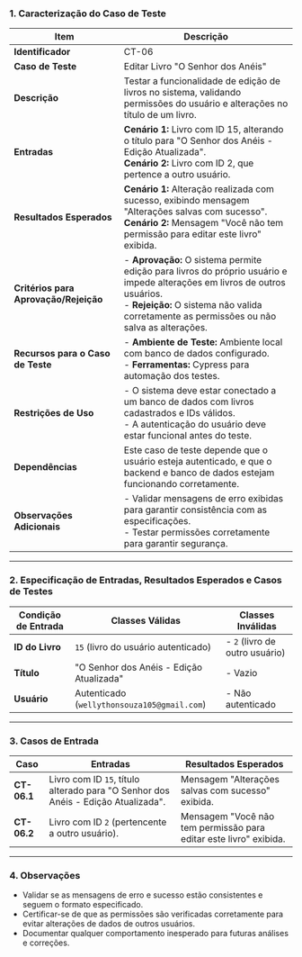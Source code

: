 ### **1. Caracterização do Caso de Teste**

| **Item**                      | **Descrição**                                                                                      |
|-------------------------------|----------------------------------------------------------------------------------------------------|
| **Identificador**             | CT-06                                                                                             |
| **Caso de Teste**             | Editar Livro "O Senhor dos Anéis"                                                                 |
| **Descrição**                 | Testar a funcionalidade de edição de livros no sistema, validando permissões do usuário e alterações no título de um livro. |
| **Entradas**                  | **Cenário 1:** Livro com ID 15, alterando o título para "O Senhor dos Anéis - Edição Atualizada". <br> **Cenário 2:** Livro com ID 2, que pertence a outro usuário. |
| **Resultados Esperados**      | **Cenário 1:** Alteração realizada com sucesso, exibindo mensagem "Alterações salvas com sucesso". <br> **Cenário 2:** Mensagem "Você não tem permissão para editar este livro" exibida. |
| **Critérios para Aprovação/Rejeição** | - **Aprovação:** O sistema permite edição para livros do próprio usuário e impede alterações em livros de outros usuários. <br> - **Rejeição:** O sistema não valida corretamente as permissões ou não salva as alterações. |
| **Recursos para o Caso de Teste** | - **Ambiente de Teste:** Ambiente local com banco de dados configurado. <br> - **Ferramentas:** Cypress para automação dos testes. |
| **Restrições de Uso**         | - O sistema deve estar conectado a um banco de dados com livros cadastrados e IDs válidos. <br> - A autenticação do usuário deve estar funcional antes do teste. |
| **Dependências**              | Este caso de teste depende que o usuário esteja autenticado, e que o backend e banco de dados estejam funcionando corretamente. |
| **Observações Adicionais**    | - Validar mensagens de erro exibidas para garantir consistência com as especificações. <br> - Testar permissões corretamente para garantir segurança. |

---

### **2. Especificação de Entradas, Resultados Esperados e Casos de Testes**

| **Condição de Entrada**       | **Classes Válidas**                          | **Classes Inválidas**                    |
|--------------------------------|---------------------------------------------|------------------------------------------|
| **ID do Livro**               | `15` (livro do usuário autenticado)          | - `2` (livro de outro usuário)           |
| **Título**                    | "O Senhor dos Anéis - Edição Atualizada"     | - Vazio                                  |
| **Usuário**                   | Autenticado (`wellythonsouza105@gmail.com`)  | - Não autenticado                        |

---

### **3. Casos de Entrada**

| **Caso**         | **Entradas**                                             | **Resultados Esperados**                                                       |
|-------------------|---------------------------------------------------------|--------------------------------------------------------------------------------|
| **CT-06.1**      | Livro com ID `15`, título alterado para "O Senhor dos Anéis - Edição Atualizada". | Mensagem "Alterações salvas com sucesso" exibida.                              |
| **CT-06.2**      | Livro com ID `2` (pertencente a outro usuário).          | Mensagem "Você não tem permissão para editar este livro" exibida.              |

---

### **4. Observações**

- Validar se as mensagens de erro e sucesso estão consistentes e seguem o formato especificado.
- Certificar-se de que as permissões são verificadas corretamente para evitar alterações de dados de outros usuários.
- Documentar qualquer comportamento inesperado para futuras análises e correções.
